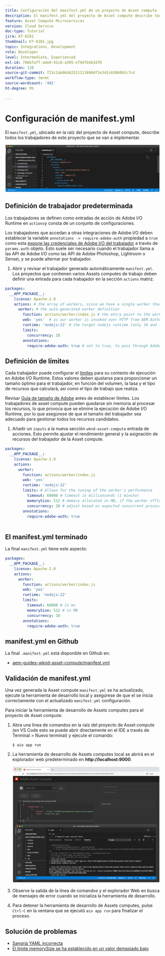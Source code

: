 ```yaml
---
title: Configuración del manifest.yml de un proyecto de Asset compute
description: El manifest.yml del proyecto de Asset compute describe todos los trabajadores de este proyecto que se implementarán.
feature: Asset Compute Microservices
version: Cloud Service
doc-type: Tutorial
jira: KT-6281
thumbnail: KT-6281.jpg
topic: Integrations, Development
role: Developer
level: Intermediate, Experienced
exl-id: 766bfaff-ade0-41c8-a395-e79dfb4b3d76
duration: 128
source-git-commit: f23c2ab86d42531113690df2e342c65060b5c7cd
workflow-type: tm+mt
source-wordcount: '401'
ht-degree: 0%

---
```


# Configuración de manifest.yml

El `manifest.yml`, ubicado en la raíz del proyecto de Asset compute, describe todos los trabajadores de este proyecto que se van a implementar.

![manifest.yml](./assets/manifest/manifest.png)

## Definición de trabajador predeterminada

Los trabajadores se definen como entradas de acción de Adobe I/O Runtime en `actions`y consta de un conjunto de configuraciones.

Los trabajadores que accedan a otras integraciones de Adobe I/O deben establecer la variable `annotations -> require-adobe-auth` propiedad a `true` como esta [expone las credenciales de Adobe I/O del trabajador](https://experienceleague.adobe.com/docs/asset-compute/using/extend/develop-custom-application.html#access-adobe-apis) a través de `params.auth` objeto. Esto suele ser necesario cuando el trabajador llama a las API de Adobe I/O como las API de Adobe Photoshop, Lightroom o Sensei, y se puede alternar por trabajador.

1. Abrir y revisar el trabajador generado automáticamente `manifest.yml`. Los proyectos que contienen varios Assets computes de trabajo deben definir una entrada para cada trabajador en la sección `actions` matriz.

```yml
packages:
  __APP_PACKAGE__:
    license: Apache-2.0
    actions: # the array of workers, since we have a single worker there is only one entry beneath actions
      worker: # the auto-generated worker definition
        function: actions/worker/index.js # the entry point to the worker 
        web: 'yes'  # as our worker is invoked over HTTP from AEM Author service
        runtime: 'nodejs:12' # the target nodejs runtime (only 10 and 12 are supported)
        limits:
          concurrency: 10
        annotations:
          require-adobe-auth: true # set to true, to pass through Adobe I/O access token/client id via params.auth in the worker, typically required when the worker calls out to Adobe I/O APIs such as the Adobe Photoshop, Lightroom or Sensei APIs.
```

## Definición de límites

Cada trabajador puede configurar el [límites](https://www.adobe.io/apis/experienceplatform/runtime/docs.html#!adobedocs/adobeio-runtime/master/guides/system_settings.md) para su contexto de ejecución en Adobe I/O Runtime. Estos valores deben ajustarse para proporcionar un tamaño óptimo para el trabajador, en función del volumen, la tasa y el tipo de recursos que calculará, así como el tipo de trabajo que realiza.

Revisar [Guía de tamaño de Adobe](https://experienceleague.adobe.com/docs/asset-compute/using/extend/develop-custom-application.html#sizing-workers) antes de establecer límites. Los trabajadores de asset compute pueden quedarse sin memoria al procesar los recursos, lo que provoca que se elimine la ejecución de Adobe I/O Runtime, por lo que asegúrese de que el tamaño del trabajador sea adecuado para gestionar todos los recursos candidatos.

1. Añadir un `inputs` a la nueva sección `wknd-asset-compute` entrada de acciones. Esto permite ajustar el rendimiento general y la asignación de recursos del trabajador de la Asset compute.

```yml
packages:
  __APP_PACKAGE__:
    license: Apache-2.0
    actions: 
      worker:
        function: actions/worker/index.js 
        web: 'yes' 
        runtime: 'nodejs:12'
        limits: # Allows for the tuning of the worker's performance
          timeout: 60000 # timeout in milliseconds (1 minute)
          memorySize: 512 # memory allocated in MB; if the worker offloads heavy computational work to other Web services this number can be reduced
          concurrency: 10 # adjust based on expected concurrent processing and timeout 
        annotations:
          require-adobe-auth: true
           
```

## El manifest.yml terminado

La final `manifest.yml` tiene este aspecto:

```yml
packages:
  __APP_PACKAGE__:
    license: Apache-2.0
    actions: 
      worker:
        function: actions/worker/index.js 
        web: 'yes' 
        runtime: 'nodejs:12'
        limits:
          timeout: 60000 # in ms
          memorySize: 512 # in MB
          concurrency: 10 
        annotations:
          require-adobe-auth: true
```

## manifest.yml en Github

La final `.manifest.yml` está disponible en Github en:

+ [aem-guides-wknd-asset-compute/manifest.yml](https://github.com/adobe/aem-guides-wknd-asset-compute/blob/master/manifest.yml)


## Validación de manifest.yml

Una vez generada la Asset compute `manifest.yml` se ha actualizado, ejecute la herramienta de desarrollo local y asegúrese de que el se inicia correctamente con el actualizado `manifest.yml` configuración.

Para iniciar la herramienta de desarrollo de Assets computes para el proyecto de Asset compute:

1. Abra una línea de comandos en la raíz del proyecto de Asset compute (en VS Code esto se puede abrir directamente en el IDE a través de Terminal > Nuevo terminal) y ejecute el comando:

   ```
   $ aio app run
   ```

1. La herramienta de desarrollo de Assets computes local se abrirá en el explorador web predeterminado en __http://localhost:9000__.

   ![ejecución de aplicación aio](assets/environment-variables/aio-app-run.png)

1. Observe la salida de la línea de comandos y el explorador Web en busca de mensajes de error cuando se inicializa la herramienta de desarrollo.
1. Para detener la herramienta de desarrollo de Assets computes, pulse `Ctrl-C` en la ventana que se ejecutó `aio app run` para finalizar el proceso.

## Solución de problemas

+ [Sangría YAML incorrecta](../troubleshooting.md#incorrect-yaml-indentation)
+ [El límite memorySize se ha establecido en un valor demasiado bajo](../troubleshooting.md#memorysize-limit-is-set-too-low)
